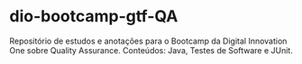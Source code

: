 # dio-bootcamp-gtf-QA
Repositório de estudos e anotações para o Bootcamp da Digital Innovation One sobre Quality Assurance. Conteúdos: Java, Testes de Software e JUnit.
